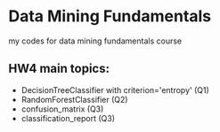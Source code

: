 # Data Mining Fundamentals
 my codes for data mining fundamentals course 
## HW4 main topics: 
- DecisionTreeClassifier with criterion='entropy' (Q1)
- RandomForestClassifier (Q2)
- confusion_matrix (Q3)
- classification_report (Q3)
